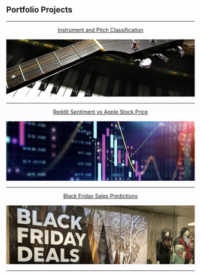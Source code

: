 ## Portfolio Projects

---

[<center>Instrument and Pitch Classification</center>](projects/music)
<br>
[<img src="images/guitar_piano_cropped.jpg?raw=true"/>](projects/music)

---
[<center>Reddit Sentiment vs Apple Stock Price</center>](projects/reddit_sentiment)
<br>
[<img src="images/stock_better_cropped.jpg?raw=true"/>](projects/reddit_sentiment)

---
[<center>Black Friday Sales Predictions</center>](projects/black_friday)
<br>
[<img src="images/black_friday_cropped.jpg?raw=true"/>](projects/black_friday)



---
<!-- Remove above link if you don't want to attibute -->
